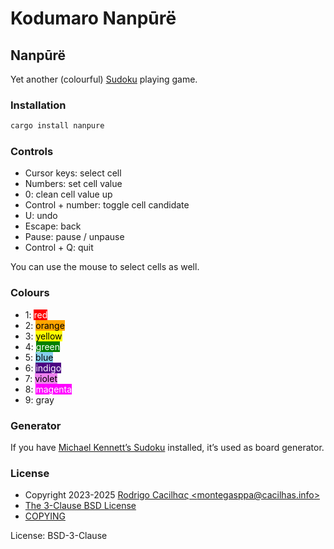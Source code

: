 # Kodumaro Nanpūrë

[COPYING]: https://github.com/cacilhas/nanpure/blob/master/COPYING
[email]: mailto:montegasppa@cacilhas.info
[Michael Kennett’s Sudoku]: https://github.com/cinemast/sudoku
[The 3-Clause BSD License]: https://opensource.org/license/bsd-3-clause/
[Sudoku]: https://en.wikipedia.org/wiki/Sudoku

## Nanpūrë

Yet another (colourful) [Sudoku][] playing game.

### Installation

```sh
cargo install nanpure
```

### Controls

- Cursor keys: select cell
- Numbers: set cell value
- 0: clean cell value up
- Control + number: toggle cell candidate
- U: undo
- Escape: back
- Pause: pause / unpause
- Control + Q: quit

You can use the mouse to select cells as well.

### Colours

- 1: <span style="color: white; background-color: red;">red</span>
- 2: <span style="color: black; background-color: orange;">orange</span>
- 3: <span style="color: black; background-color: yellow;">yellow</span>
- 4: <span style="color: white; background-color: green;">green</span>
- 5: <span style="color: black; background-color: skyblue;">blue</span>
- 6: <span style="color: white; background-color: indigo;">indigo</span>
- 7: <span style="color: black; background-color: violet;">violet</span>
- 8: <span style="color: white; background-color: magenta;">magenta</span>
- 9: <span style="color: black: background-color: darkgray;">gray</span>

### Generator

If you have [Michael Kennett’s Sudoku][] installed, it’s used as board
generator.

### License

- Copyright 2023-2025 [Rodrigo Cacilhας \<montegasppa@cacilhas.info\>][email]
- [The 3-Clause BSD License][]
- [COPYING][]

License: BSD-3-Clause
